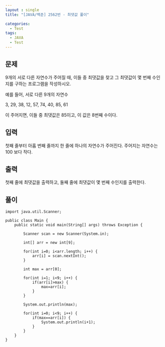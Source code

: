 ```yaml
---
layout : single
title: "[JAVA/백준] 2562번 - 최댓값 풀이"

categories:
  - Test
tags:
  - JAVA
  - Test
---
```



## 문제

9개의 서로 다른 자연수가 주어질 때, 이들 중 최댓값을 찾고 그 최댓값이 몇 번째 수인지를 구하는 프로그램을 작성하시오.

예를 들어, 서로 다른 9개의 자연수

3, 29, 38, 12, 57, 74, 40, 85, 61

이 주어지면, 이들 중 최댓값은 85이고, 이 값은 8번째 수이다.

## 입력

첫째 줄부터 아홉 번째 줄까지 한 줄에 하나의 자연수가 주어진다. 주어지는 자연수는 100 보다 작다.

## 출력

첫째 줄에 최댓값을 출력하고, 둘째 줄에 최댓값이 몇 번째 수인지를 출력한다.

## 풀이

~~~
import java.util.Scanner;

public class Main {
	public static void main(String[] args) throws Exception {
		
		Scanner scan = new Scanner(System.in);
		
		int[] arr = new int[9];
		
		for(int i=0; i<arr.length; i++) {
			arr[i] = scan.nextInt();
		}
		
		int max = arr[0];
		
		for(int i=1; i<9; i++) {
			if(arr[i]>max) {
				max=arr[i];
			}
		}
		
		System.out.println(max);
		
		for(int i=0; i<9; i++) {
			if(max==arr[i]) {
				System.out.println(i+1);
			}
		}
	}
}

~~~
